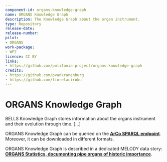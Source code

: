 ```yaml
---
component-id: organs-knowledge-graph
name: ORGANS Knowledge Graph
description: The Knowledge Graph about the organ instrument.
type: Repository
release-date: 
release-number: 
pilot:
- ORGANS
work-package: 
- WP2
licence: CC BY
links:
- https://github.com/polifonia-project/organs-knowledge-graph
credits:
- https://github.com/pvankranenburg
- https://github.com/fiorelaciroku 
---
```


# ORGANS Knowledge Graph
BELLS Knowledge Graph stores information about the organs instrument and their evolution through time.
[...]

ORGANS Knowledge Graph can be queried on the **[ArCo SPARQL endpoint](https://dati.cultura.gov.it/sparql)**.
Moreover, it can be downloaded in different formats.


ORGANS Knowledge Graph is described in a dedicated MELODY data story: **[ORGANS Statistics, documenting pipe organs of historic importance](https://projects.dharc.unibo.it/melody/organs/organs_statistics)**.
